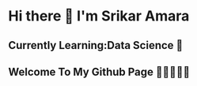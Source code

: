 # Hi there 👋 I'm Srikar Amara

## Currently Learning:Data Science 📘

## Welcome To My Github Page 🌱🌱🌱🌱🌱

 
